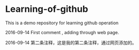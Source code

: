 # Learning-of-github
This is a demo repository for learning github operation

2016-09-14  First comment , adding through web page.

2016-09-14  第二条注释，这是我的第二条注释，通过网页添加的。

